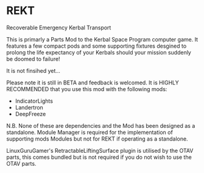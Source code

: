 # REKT
Recoverable Emergency Kerbal Transport

This is primarly a Parts Mod to the Kerbal Space Program computer game. It features a few compact pods and some supporting fixtures desgined to prolong the life expectancy of your Kerbals should your mission suddenly be doomed to failure!

It is not finsihed yet...

Please note it is still in BETA and feedback is welcomed.
It is HIGHLY RECOMMENDED that you use this mod with the following mods:
  - IndicatorLights
  - Landertron
  - DeepFreeze
  
  N.B.  None of these are dependencies and the Mod has been designed as a standalone. Module Manager is required for the               implementation of supporting mods Modules but not for REKT if operating as a standalone.

  LinuxGuruGamer's RetractableLiftingSurface plugin is utilised by the OTAV parts, this comes bundled but is not required if you do not wish to use the OTAV parts.
